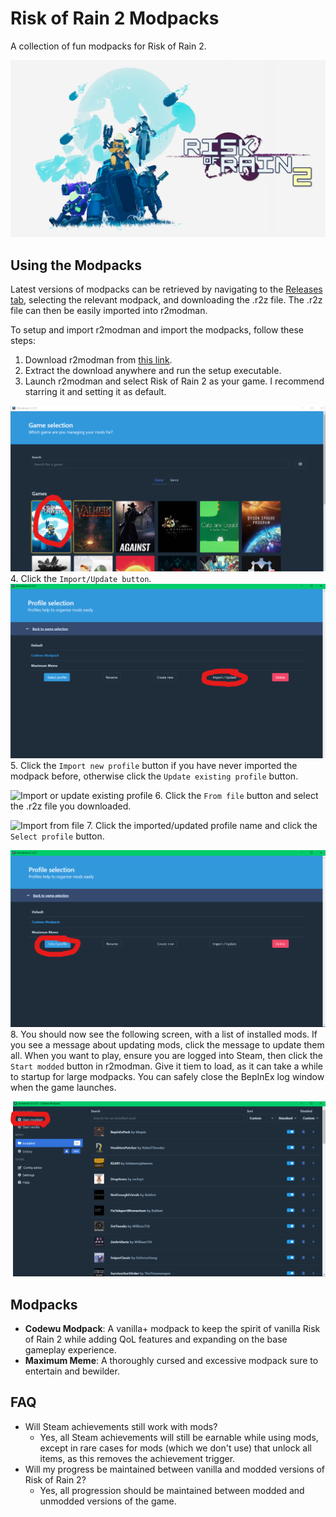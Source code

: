 # Risk of Rain 2 Modpacks

A collection of fun modpacks for Risk of Rain 2.

![Risk of Rain 2 Banner](images/ror2_banner.jpg?raw=true "Risk of Rain 2 Banner")

## Using the Modpacks
Latest versions of modpacks can be retrieved by navigating to the [Releases tab](https://github.com/brainsmoothheadempty/ror2modpacks/tags), selecting the relevant modpack, and downloading the .r2z file.
The .r2z file can then be easily imported into r2modman.

To setup and import r2modman and import the modpacks, follow these steps:

1. Download r2modman from [this link](https://thunderstore.io/package/ebkr/r2modman/).
2. Extract the download anywhere and run the setup executable.
3. Launch r2modman and select Risk of Rain 2 as your game. I recommend starring it and setting it as default.

![Select Risk of Rain 2](images/modpack_setup/step1_selectror2.png?raw=true "Select Risk of Rain 2")
4. Click the `Import/Update button`.
![Click Import/Update](images/modpack_setup/step2_import_1.png?raw=true "Click Import/Update")
5. Click the `Import new profile` button if you have never imported the modpack before, otherwise click the `Update existing profile` button.

![Import or update existing profile](images/modpack_setup/step2_import2.png?raw=true "Import or update existing profile")
6. Click the `From file` button and select the .r2z file you downloaded.

![Import from file](images/modpack_setup/step2_import3.png?raw=true "Import from file")
7. Click the imported/updated profile name and click the `Select profile` button.

![Select profile](images/modpack_setup/step3_select_profile.png?raw=true "Select profile")
8. You should now see the following screen, with a list of installed mods. If you see a message about updating mods, click the message to update them all. When you want to play, ensure you are logged into Steam, then click the `Start modded` button in r2modman. Give it tiem to load, as it can take a while to startup for large modpacks. You can safely close the BepInEx log window when the game launches.

![Update then start modded](images/modpack_setup/step4_installed_start_modded.png?raw=true "Update then start modded")

## Modpacks
- **Codewu Modpack**: A vanilla+ modpack to keep the spirit of vanilla Risk of Rain 2 while adding QoL features and expanding on the base gameplay experience.
- **Maximum Meme**: A thoroughly cursed and excessive modpack sure to entertain and bewilder.

## FAQ
- Will Steam achievements still work with mods?
  - Yes, all Steam achievements will still be earnable while using mods, except in rare cases for mods (which we don't use) that unlock all items, as this removes the achievement trigger.
- Will my progress be maintained between vanilla and modded versions of Risk of Rain 2?
  - Yes, all progression should be maintained between modded and unmodded versions of the game.

